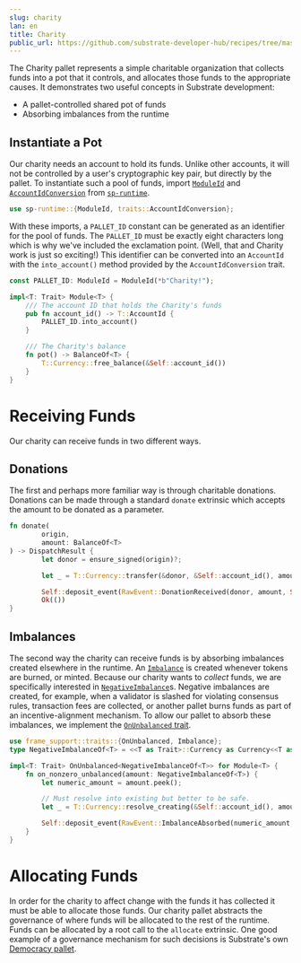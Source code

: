 ```yaml
---
slug: charity
lan: en
title: Charity
public_url: https://github.com/substrate-developer-hub/recipes/tree/master/pallets/charity
---
```


The Charity pallet represents a simple charitable organization that collects funds into a pot that it controls, and allocates those funds to the appropriate causes. It demonstrates two useful concepts in Substrate development:
* A pallet-controlled shared pot of funds
* Absorbing imbalances from the runtime

## Instantiate a Pot

Our charity needs an account to hold its funds. Unlike other accounts, it will not be controlled by a user's cryptographic key pair, but directly by the pallet. To instantiate such a pool of funds, import [`ModuleId`](https://substrate.dev/rustdocs/master/sp_runtime/struct.ModuleId.html) and [`AccountIdConversion`](https://substrate.dev/rustdocs/master/sp_runtime/traits/trait.AccountIdConversion.html) from [`sp-runtime`](https://substrate.dev/rustdocs/master/sp_runtime/index.html).

```rust
use sp-runtime::{ModuleId, traits::AccountIdConversion};
```

With these imports, a `PALLET_ID` constant can be generated as an identifier for the pool of funds. The `PALLET_ID` must be exactly eight characters long which is why we've included the exclamation point. (Well, that and Charity work is just so exciting!) This identifier can be converted into an `AccountId` with the `into_account()` method provided by the `AccountIdConversion` trait.

```rust
const PALLET_ID: ModuleId = ModuleId(*b"Charity!");

impl<T: Trait> Module<T> {
	/// The account ID that holds the Charity's funds
	pub fn account_id() -> T::AccountId {
		PALLET_ID.into_account()
	}

	/// The Charity's balance
	fn pot() -> BalanceOf<T> {
		T::Currency::free_balance(&Self::account_id())
	}
}
```

# Receiving Funds
Our charity can receive funds in two different ways.

## Donations
The first and perhaps more familiar way is through charitable donations. Donations can be made through a standard `donate` extrinsic which accepts the amount to be donated as a parameter.

```rust
fn donate(
		origin,
		amount: BalanceOf<T>
) -> DispatchResult {
		let donor = ensure_signed(origin)?;

		let _ = T::Currency::transfer(&donor, &Self::account_id(), amount, AllowDeath);

		Self::deposit_event(RawEvent::DonationReceived(donor, amount, Self::pot()));
		Ok(())
}
```

## Imbalances
The second way the charity can receive funds is by absorbing imbalances created elsewhere in the runtime. An [`Imbalance`](https://substrate.dev/rustdocs/master/frame_support/traits/trait.Imbalance.html) is created whenever tokens are burned, or minted. Because our charity wants to _collect_ funds, we are specifically interested in [`NegativeImbalance`](https://substrate.dev/rustdocs/master/pallet_balances/struct.NegativeImbalance.html)s. Negative imbalances are created, for example, when a validator is slashed for violating consensus rules, transaction fees are collected, or another pallet burns funds as part of an incentive-alignment mechanism. To allow our pallet to absorb these imbalances, we implement the [`OnUnbalanced` trait](https://substrate.dev/rustdocs/master/frame_support/traits/trait.OnUnbalanced.html).

```rust
use frame_support::traits::{OnUnbalanced, Imbalance};
type NegativeImbalanceOf<T> = <<T as Trait>::Currency as Currency<<T as system::Trait>::AccountId>>::NegativeImbalance;

impl<T: Trait> OnUnbalanced<NegativeImbalanceOf<T>> for Module<T> {
	fn on_nonzero_unbalanced(amount: NegativeImbalanceOf<T>) {
		let numeric_amount = amount.peek();

		// Must resolve into existing but better to be safe.
		let _ = T::Currency::resolve_creating(&Self::account_id(), amount);

		Self::deposit_event(RawEvent::ImbalanceAbsorbed(numeric_amount, Self::pot()));
	}
}
```

# Allocating Funds
In order for the charity to affect change with the funds it has collected it must be able to allocate those funds. Our charity pallet abstracts the governance of where funds will be allocated to the rest of the runtime. Funds can be allocated by a root call to the `allocate` extrinsic. One good example of a governance mechanism for such decisions is Substrate's own [Democracy pallet](https://substrate.dev/rustdocs/master/pallet_democracy/index.html).
